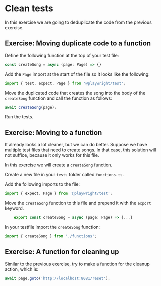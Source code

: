 # Clean tests

In this exercise we are going to deduplicate the code from the previous exercise.

## Exercise: Moving duplicate code to a function

Define the following function at the top of your test file:

```typescript
const createSong = async (page: Page) => {}
```
Add the `Page` import at the start of the file so it looks like the following:

```typescript
import { test, expect, Page } from '@playwright/test';
```

Move the duplicated code that creates the song into the body of the `createSong` function and call the function as follows:

```typescript
await createSong(page);
```

Run the tests.

## Exercise: Moving to a function

It already looks a lot cleaner, but we can do better. Suppose we have multiple test files that need to create songs. In that case, this solution will not suffice, because it only works for this file.

In this exercise we will create a `createSong` function.

Create a new file in your `tests` folder called `functions.ts`.

Add the following imports to the file:

```typescript
import { expect, Page } from '@playwright/test';
```
Move the `createSong` function to this file and prepend it with the `export` keyword.

```typescript
    export const createSong = async (page: Page) => {...}
```

In your testfile import the `createSong` function:

```typescript
import { createSong } from './functions';
```

## Exercise: A function for cleaning up

Similar to the previous exercise, try to make a function for the cleanup action, which is:

```typescript
await page.goto('http://localhost:8081/reset');
```